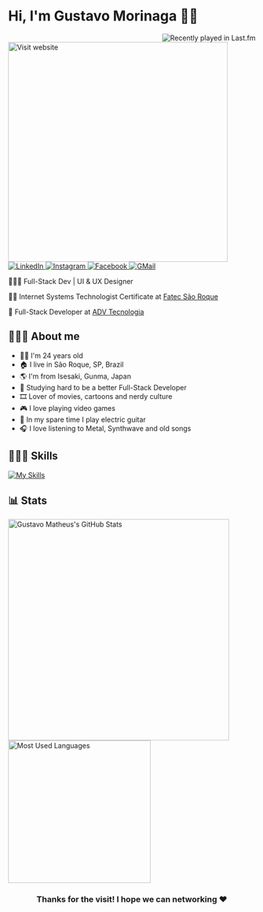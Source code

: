 # Hi, I'm Gustavo Morinaga 🤟🏻

<img align="right" src="https://lastfm-recently-played.vercel.app/api?user=gustavomorinaga&header_style=compact_stats_only&count=3&width=350" alt="Recently played in Last.fm" />

<div align="left">
  <a href="https://gustavomorinaga.dev/" title="Visit website">
    <img width="447" src="https://img.shields.io/badge/%E2%A0%80%E2%A0%80%E2%A0%80%E2%A0%80%E2%A0%80%E2%A0%80%E2%A0%80%E2%A0%80%E2%A0%80%E2%A0%80%E2%A0%80%E2%A0%80%E2%A0%80%E2%A0%80%E2%A0%80%E2%A0%80%E2%A0%80%E2%A0%80💻_visit_website_%E2%A0%80%E2%A0%80%E2%A0%80%E2%A0%80%E2%A0%80%E2%A0%80%E2%A0%80%E2%A0%80%E2%A0%80%E2%A0%80%E2%A0%80%E2%A0%80%E2%A0%80%E2%A0%80%E2%A0%80%E2%A0%80%E2%A0%80%E2%A0%80-100F10.svg?style=for-the-badge&logoColor=white" alt="Visit website" />
  </a>
  <a href="https://linkedin.com/in/gustavomorinaga/" title="LinkedIn">
    <img src="https://img.shields.io/badge/linkedin-%230077B5.svg?&style=for-the-badge&logo=linkedin&logoColor=white" alt="LinkedIn" />
  </a>
  <a href="https://instagram.com/gustavomorinaga/" title="Instagram">
    <img src="https://img.shields.io/badge/instagram-%23E4405F.svg?&style=for-the-badge&logo=instagram&logoColor=white" alt="Instagram" />
  </a>
  <a href="https://facebook.com/gustavomorinaga/" title="Facebook">
    <img src="https://img.shields.io/badge/facebook-%231877F2.svg?&style=for-the-badge&logo=facebook&logoColor=white" alt="Facebook" />
  </a>
  <a href="mailto:me@gustavomorinaga.dev" title="GMail">
    <img src="https://img.shields.io/badge/gmail-D14836.svg?style=for-the-badge&logo=gmail&logoColor=white" alt="GMail" />
  </a>
</div>

👨🏻‍💻 Full-Stack Dev | UI & UX Designer

👨‍🎓 Internet Systems Technologist Certificate at [Fatec São Roque](https://fatecsaoroque.edu.br/)

💼 Full-Stack Developer at [ADV Tecnologia](https://advtecnologia.com.br/)

## 🙋🏻‍♂️ About me

- 🧑🏻 I'm 24 years old
- 🏠 I live in São Roque, SP, Brazil
- 🌎 I'm from Isesaki, Gunma, Japan
- 🌱 Studying hard to be a better Full-Stack Developer
- 🎞️ Lover of movies, cartoons and nerdy culture
- 🎮 I love playing video games
- 🎸 In my spare time I play electric guitar
- 🎧 I love listening to Metal, Synthwave and old songs

## 🤹🏻‍♂️ Skills

[![My Skills](https://skillicons.dev/icons?i=html,css,sass,tailwind,js,ts,md,nodejs,bun,express,svelte,angular,react,nextjs,mongodb,postgres,redis,firebase,supabase,vite,webpack,pnpm,yarn,windows,linux,powershell,git,github,vscode,netlify,vercel,notion,obsidian,figma)](https://skillicons.dev)

## 📊 Stats

<a href="https://github.com/anuraghazra/github-readme-stats" title="GitHub Stats">
  <img width="450px" src="https://github-readme-stats.vercel.app/api?username=gustavomorinaga&hide=issues&theme=radical&show_icons=true&count_private=true&include_all_commits=true&line_height=24.5&hide_border=true" alt="Gustavo Matheus's GitHub Stats" />
</a>
<a href="https://github.com/anuraghazra/github-readme-stats" title="Most Used Languages">
  <img width="290px" src="https://github-readme-stats.vercel.app/api/top-langs/?username=gustavomorinaga&layout=compact&theme=radical&hide_border=true"
 alt="Most Used Languages" />
</a>

<div align="center">
  <h3>Thanks for the visit! I hope we can networking ❤️</h3>
</div>
